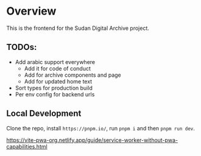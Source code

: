 # Overview

This is the frontend for the Sudan Digital Archive project.

## TODOs:

- Add arabic support everywhere
    - Add it for code of conduct
    - Add for archive components and page
    - Add for updated home text
- Sort types for production build
- Per env config for backend urls

## Local Development

Clone the repo, install `https://pnpm.io/`, run `pnpm i` and then
`pnpm run dev`. 

https://vite-pwa-org.netlify.app/guide/service-worker-without-pwa-capabilities.html